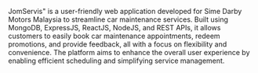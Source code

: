 JomServis" is a user-friendly web application developed for Sime Darby Motors Malaysia to streamline car maintenance services. Built using MongoDB, ExpressJS, ReactJS, NodeJS, and REST APIs, it allows customers to easily book car maintenance appointments, redeem promotions, and provide feedback, all with a focus on flexibility and convenience. The platform aims to enhance the overall user experience by enabling efficient scheduling and simplifying service management.
